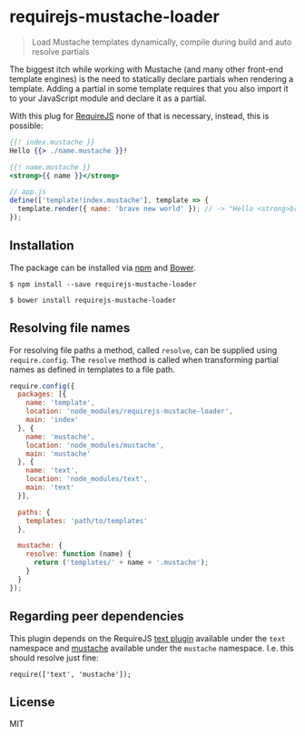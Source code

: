 # requirejs-mustache-loader

> Load Mustache templates dynamically, compile during build and auto resolve partials

The biggest itch while working with Mustache (and many other front-end template engines) is the need to statically declare partials when rendering a template. Adding a partial in some template requires that you also import it to your JavaScript module and declare it as a partial.

With this plug for [RequireJS](http://requirejs.org) none of that is necessary, instead, this is possible:

```mustache
{{! index.mustache }}
Hello {{> ./name.mustache }}!
```

```mustache
{{! name.mustache }}
<strong>{{ name }}</strong>
```

```javascript
// app.js
define(['template!index.mustache'], template => {
  template.render({ name: 'brave new world' }); // -> "Hello <strong>brave new world</strong>!"
});
```

## Installation

The package can be installed via [npm](https://www.npmjs.com) and [Bower](http://bower.io).

```
$ npm install --save requirejs-mustache-loader
```

```
$ bower install requirejs-mustache-loader
```

## Resolving file names

For resolving file paths a method, called `resolve`, can be supplied using `require.config`. The `resolve` method is called when transforming partial names as defined in templates to a file path.

```javascript
require.config({
  packages: [{
    name: 'template',
    location: 'node_modules/requirejs-mustache-loader',
    main: 'index'
  }, {
    name: 'mustache',
    location: 'node_modules/mustache',
    main: 'mustache'
  }, {
    name: 'text',
    location: 'node_modules/text',
    main: 'text'
  }],

  paths: {
    templates: 'path/to/templates'
  },

  mustache: {
    resolve: function (name) {
      return ('templates/' + name + '.mustache');
    }
  }
});
```

## Regarding peer dependencies

This plugin depends on the RequireJS [text plugin](https://github.com/requirejs/text) available under the `text` namespace and [mustache](https://github.com/janl/mustache.js) available under the `mustache` namespace. I.e. this should resolve just fine:

```javascripts
require(['text', 'mustache']);
```

## License

MIT

